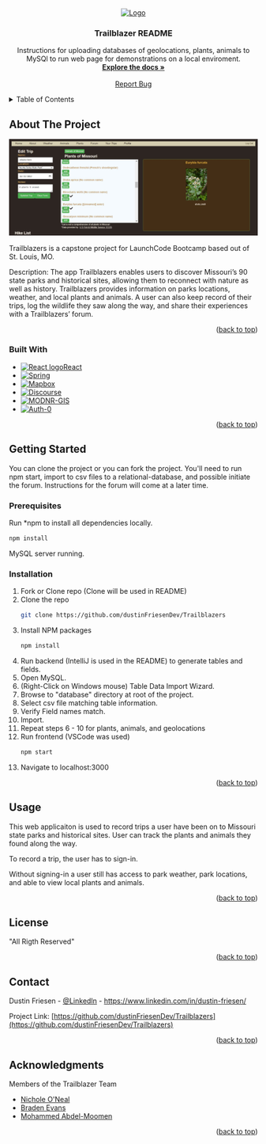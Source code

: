 <!-- Improved compatibility of back to top link: See: https://github.com/othneildrew/Best-README-Template/pull/73 -->
<a name="readme-top"></a>

<!-- PROJECT SHIELDS -->
<!--
*** I'm using markdown "reference style" links for readability.
*** Reference links are enclosed in brackets [ ] instead of parentheses ( ).
*** See the bottom of this document for the declaration of the reference variables
*** for contributors-url, forks-url, etc. This is an optional, concise syntax you may use.
*** https://www.markdownguide.org/basic-syntax/#reference-style-links
-->



<!-- PROJECT LOGO -->
<br />
<div align="center">
  <a href="https://github.com/othneildrew/Best-README-Template">
    <img src="/front_end/public/android-chrome-192x192.png" alt="Logo" width="80" height="80">
  </a>

  <h3 align="center">Trailblazer README</h3>

  <p align="center">
    Instructions for uploading databases of geolocations, plants, animals to MySQl to run web page for demonstrations on a local enviroment.
    <br />
    <a href="https://github.com/dustinFriesenDev/Trailblazers"><strong>Explore the docs »</strong></a>
    <br />
    <br />
    <a href="https://github.com/dustinFriesenDev/Trailblazers/issues">Report Bug</a>
  </p>
</div>



<!-- TABLE OF CONTENTS -->
<details>
  <summary>Table of Contents</summary>
  <ol>
    <li>
      <a href="#about-the-project">About The Project</a>
      <ul>
        <li><a href="#built-with">Built With</a></li>
      </ul>
    </li>
    <li>
      <a href="#getting-started">Getting Started</a>
      <ul>
        <li><a href="#prerequisites">Prerequisites</a></li>
        <li><a href="#installation">Installation</a></li>
      </ul>
    </li>
    <li><a href="#usage">Usage</a></li>
    <li><a href="#license">License</a></li>
    <li><a href="#contact">Contact</a></li>
    <li><a href="#acknowledgments">Acknowledgments</a></li>
  </ol>
</details>



<!-- ABOUT THE PROJECT -->
## About The Project

[![Product Name Screen Shot][product-screenshot]](https://github.com/dustinFriesenDev/Trailblazers)

Trailblazers is a capstone project for LaunchCode Bootcamp based out of St. Louis, MO. 

Description:
The app Trailblazers enables users to discover Missouri’s 90 state parks and historical sites, allowing them to reconnect with nature as well as history. Trailblazers provides information on parks locations, weather, and local plants and animals. A user can also keep record of their trips, log the wildlife they saw along the way, and share their experiences with a Trailblazers’ forum.

<p align="right">(<a href="#readme-top">back to top</a>)</p>



### Built With

* <a href="https://reactjs.org/"><img src="https://rlemasquerier.github.io/react.svg" alt="React logo" width="20" height="20">React</a>
* [![Spring][Spring.io]][Spring-url] 
* [![Mapbox][Mapbox.com]][Mapbox-url]
* [![Discourse][Discourse.org]][Discourse-url]
* [![MODNR-GIS][Gis-Modrn.com]][Modrn-url]
* [![Auth-0][Auth0.com]][Auth0-url]

<p align="right">(<a href="#readme-top">back to top</a>)</p>



<!-- GETTING STARTED -->
## Getting Started

You can clone the project or you can fork the project. You'll need to run npm start, import to csv files to a relational-database, and possible initiate the forum. Instructions for the forum will come at a later time.

### Prerequisites

Run *npm to install all dependencies locally.
  ```sh
  npm install 
  ```
MySQL server running.

### Installation

1. Fork or Clone repo (Clone will be used in README)
2. Clone the repo
   ```sh
   git clone https://github.com/dustinFriesenDev/Trailblazers
   ```
3. Install NPM packages
   ```sh
   npm install
   ```
4. Run backend (IntelliJ is used in the README) to generate tables and fields.
5. Open MySQL.
6. (Right-Click on Windows mouse) Table Data Import Wizard.
7. Browse to "database" directory at root of the project.
8. Select csv file matching table information.
9. Verify Field names match.
10. Import.
11. Repeat steps 6 - 10 for plants, animals, and geolocations
12. Run frontend (VSCode was used)
    ```sh
    npm start
    ```
13. Navigate to localhost:3000

<p align="right">(<a href="#readme-top">back to top</a>)</p>

<!-- USAGE EXAMPLES -->
## Usage

This web applicaiton is used to record trips a user have been on to Missouri state parks and historical sites. User can track the plants and animals they found along the way. 

To record a trip, the user has to sign-in. 

Without signing-in a user still has access to park weather, park locations, and able to view local plants and animals.

<p align="right">(<a href="#readme-top">back to top</a>)</p>


<!-- LICENSE -->
## License

"All Rigth Reserved"

<p align="right">(<a href="#readme-top">back to top</a>)</p>



<!-- CONTACT -->
## Contact

Dustin Friesen - [@LinkedIn](https://www.linkedin.com/in/dustin-friesen/) - https://www.linkedin.com/in/dustin-friesen/

Project Link: [https://github.com/dustinFriesenDev/Trailblazers](https://github.com/dustinFriesenDev/Trailblazers)

<p align="right">(<a href="#readme-top">back to top</a>)</p>



<!-- ACKNOWLEDGMENTS -->
## Acknowledgments

Members of the Trailblazer Team
* [Nichole O'Neal](https://github.com/nichole-o)
* [Braden Evans](https://github.com/bradene0)
* [Mohammed Abdel-Moomen](https://github.com/Mohammed0704)

<p align="right">(<a href="#readme-top">back to top</a>)</p>



<!-- MARKDOWN LINKS & IMAGES -->
<!-- https://www.markdownguide.org/basic-syntax/#reference-style-links -->

[React.js]: 
[React-url]: 
[Spring.io]: https://encrypted-tbn0.gstatic.com/images?q=tbn:ANd9GcRe8q7zCDdAu9M-2mj52kGE-e8jHEVqb3OeQwF34i-PMQ&s
[Spring-url]: https://spring.io/projects/spring-boot/
[Mapbox.com]: https://upload.wikimedia.org/wikipedia/commons/thumb/1/1f/Mapbox_logo_2019.svg/1280px-Mapbox_logo_2019.svg.png
[Mapbox-url]: https://www.mapbox.com/
[Discourse.org]: https://avatars.githubusercontent.com/u/3220138?s=200&v=4
[Discourse-url]: https://www.discourse.org/plugins/github.html
[Gis-Modrn.com]: https://d9-wret.s3.us-west-2.amazonaws.com/assets/palladium/production/s3fs-public/thumbnails/image/MODeptNaturalResources.png
[Modrn-url]: https://gis-modnr.opendata.arcgis.com/datasets/modnr::state-park-locations/explore?location=38.415037%2C-90.259088%2C8.00
[Auth0.com]: https://cdn.freebiesupply.com/logos/large/2x/auth0-logo-png-transparent.png 
[Auth0-url]: https://auth0.com/docs
[product-screenshot]: ./databases/images/edit%20hike%20trip.JPG